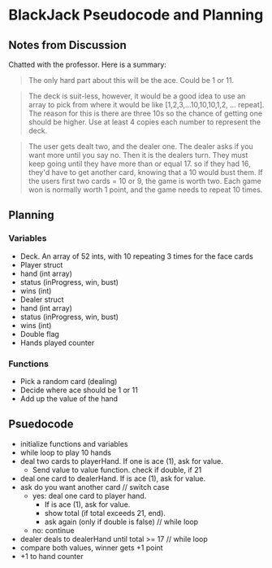 BlackJack Pseudocode and Planning
=================================

## Notes from Discussion

Chatted with the professor. Here is a summary:

> The only hard part about this will be the ace. Could be 1 or 11.

>The deck is suit-less, however, it would be a good idea to use an
>array to pick from where it would be like [1,2,3,...10,10,10,1,2,
>... repeat]. The reason for this is there are three 10s so the
>chance of getting one should be higher. Use at least 4 copies each
>number to represent the deck.

>The user gets dealt two, and the dealer one. The dealer asks if
>you want more until you say no. Then it is the dealers turn. They
>must keep going until they have more than or equal 17. so if they
>had 16, they'd have to get another card, knowing that a 10 would
>bust them. If the users first two cards = 10 or 9, the game is worth
>two. Each game won is normally worth 1 point, and the game needs to
>repeat 10 times.
	 
## Planning

### Variables

- Deck. An array of 52 ints, with 10 repeating 3 times for the face cards
- Player struct
 - hand (int array)
 - status (inProgress, win, bust)
 - wins (int)
- Dealer struct
 - hand (int array)
 - status (inProgress, win, bust)
 - wins (int)
- Double flag
- Hands played counter

### Functions

- Pick a random card (dealing)
- Decide where ace should be 1 or 11
- Add up the value of the hand

## Psuedocode

- initialize functions and variables
- while loop to play 10 hands
- deal two cards to playerHand. If one is ace (1), ask for value.
   - Send value to value function. check if double, if 21
- deal one card to dealerHand. If is ace (1), ask for value.
- ask do you want another card // switch case
  - yes: deal one card to player hand.
    -  If is ace (1), ask for value.
    - show total (if total exceeds 21, end).
	- ask again (only if double is false) // while loop
  - no: continue
- dealer deals to dealerHand until total >= 17 // while loop
- compare both values, winner gets +1 point
- +1 to hand counter

